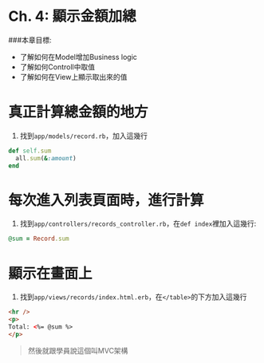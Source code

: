 # Ch. 4: 顯示金額加總

###本章目標:
* 了解如何在Model增加Business logic
* 了解如何Controll中取值
* 了解如何在View上顯示取出來的值

# 真正計算總金額的地方
1. 找到`app/models/record.rb`，加入這幾行

```ruby
def self.sum
  all.sum(&:amount)
end
```
# 每次進入列表頁面時，進行計算
1. 找到`app/controllers/records_controller.rb`，在`def index`裡加入這幾行:

```ruby
@sum = Record.sum
```

# 顯示在畫面上
1. 找到`app/views/records/index.html.erb`，在`</table>`的下方加入這幾行

```html
<hr />
<p>
Total: <%= @sum %>
</p>
```
> 然後就跟學員說這個叫MVC架構
